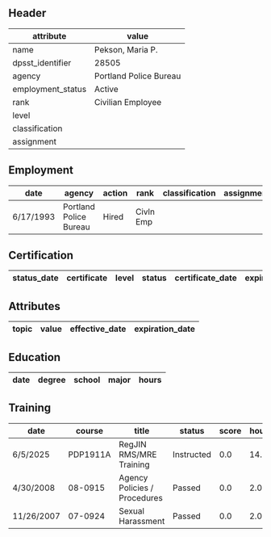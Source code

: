 ## Header
| attribute | value |
| --------- | ----- |
| name | Pekson, Maria P. |
| dpsst_identifier | 28505 |
| agency | Portland Police Bureau |
| employment_status | Active |
| rank | Civilian Employee |
| level |  |
| classification |  |
| assignment |  |
## Employment
| date | agency | action | rank | classification | assignment |
| ---- | ------ | ------ | ---- | -------------- | ---------- |
| 6/17/1993 | Portland Police Bureau | Hired | Civln Emp |  |  |
## Certification
| status_date | certificate | level | status | certificate_date | expiration_date | probation_date |
| ----------- | ----------- | ----- | ------ | ---------------- | --------------- | -------------- |
## Attributes
| topic | value | effective_date | expiration_date |
| ----- | ----- | -------------- | --------------- |
## Education
| date | degree | school | major | hours |
| ---- | ------ | ------ | ----- | ----- |
## Training
| date | course | title | status | score | hours |
| ---- | ------ | ----- | ------ | ----- | ----- |
| 6/5/2025 | PDP1911A | RegJIN RMS/MRE Training | Instructed | 0.0 | 14.00 |
| 4/30/2008 | 08-0915 | Agency Policies / Procedures | Passed | 0.0 | 2.00 |
| 11/26/2007 | 07-0924 | Sexual Harassment | Passed | 0.0 | 2.00 |
